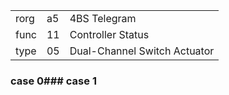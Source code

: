 
|    |   |   |
| -- | - | - |
| rorg | a5 | 4BS Telegram |
| func | 11 | Controller Status |
| type | 05 | Dual-Channel Switch Actuator |

### case 0### case 1
  